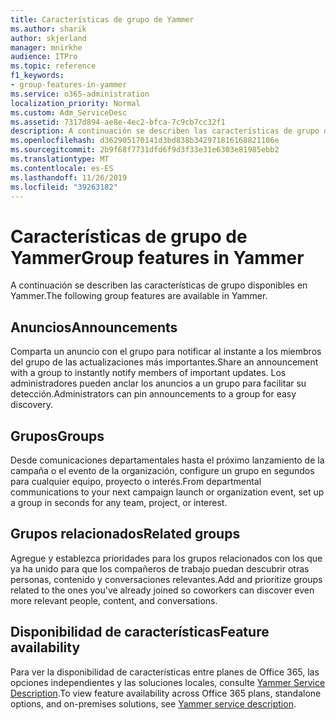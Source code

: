 ```yaml
---
title: Características de grupo de Yammer
ms.author: sharik
author: skjerland
manager: mnirkhe
audience: ITPro
ms.topic: reference
f1_keywords:
- group-features-in-yammer
ms.service: o365-administration
localization_priority: Normal
ms.custom: Adm_ServiceDesc
ms.assetid: 7317d894-ae8e-4ec2-bfca-7c9cb7cc32f1
description: A continuación se describen las características de grupo disponibles en Yammer.
ms.openlocfilehash: d362905170141d3bd838b342971816168821106e
ms.sourcegitcommit: 2b9f68f7731dfd6f9d3f33e31e6303e81985ebb2
ms.translationtype: MT
ms.contentlocale: es-ES
ms.lasthandoff: 11/26/2019
ms.locfileid: "39263182"
---
```

# <a name="group-features-in-yammer"></a><span data-ttu-id="9eb8d-103">Características de grupo de Yammer</span><span class="sxs-lookup"><span data-stu-id="9eb8d-103">Group features in Yammer</span></span>

<span data-ttu-id="9eb8d-104">A continuación se describen las características de grupo disponibles en Yammer.</span><span class="sxs-lookup"><span data-stu-id="9eb8d-104">The following group features are available in Yammer.</span></span>
  
## <a name="announcements"></a><span data-ttu-id="9eb8d-105">Anuncios</span><span class="sxs-lookup"><span data-stu-id="9eb8d-105">Announcements</span></span>

<span data-ttu-id="9eb8d-106">Comparta un anuncio con el grupo para notificar al instante a los miembros del grupo de las actualizaciones más importantes.</span><span class="sxs-lookup"><span data-stu-id="9eb8d-106">Share an announcement with a group to instantly notify members of important updates.</span></span> <span data-ttu-id="9eb8d-107">Los administradores pueden anclar los anuncios a un grupo para facilitar su detección.</span><span class="sxs-lookup"><span data-stu-id="9eb8d-107">Administrators can pin announcements to a group for easy discovery.</span></span>
  
## <a name="groups"></a><span data-ttu-id="9eb8d-108">Grupos</span><span class="sxs-lookup"><span data-stu-id="9eb8d-108">Groups</span></span>

<span data-ttu-id="9eb8d-109">Desde comunicaciones departamentales hasta el próximo lanzamiento de la campaña o el evento de la organización, configure un grupo en segundos para cualquier equipo, proyecto o interés.</span><span class="sxs-lookup"><span data-stu-id="9eb8d-109">From departmental communications to your next campaign launch or organization event, set up a group in seconds for any team, project, or interest.</span></span>
  
## <a name="related-groups"></a><span data-ttu-id="9eb8d-110">Grupos relacionados</span><span class="sxs-lookup"><span data-stu-id="9eb8d-110">Related groups</span></span>

<span data-ttu-id="9eb8d-111">Agregue y establezca prioridades para los grupos relacionados con los que ya ha unido para que los compañeros de trabajo puedan descubrir otras personas, contenido y conversaciones relevantes.</span><span class="sxs-lookup"><span data-stu-id="9eb8d-111">Add and prioritize groups related to the ones you've already joined so coworkers can discover even more relevant people, content, and conversations.</span></span>
  
## <a name="feature-availability"></a><span data-ttu-id="9eb8d-112">Disponibilidad de características</span><span class="sxs-lookup"><span data-stu-id="9eb8d-112">Feature availability</span></span>

<span data-ttu-id="9eb8d-113">Para ver la disponibilidad de características entre planes de Office 365, las opciones independientes y las soluciones locales, consulte [Yammer Service Description](yammer-service-description.md).</span><span class="sxs-lookup"><span data-stu-id="9eb8d-113">To view feature availability across Office 365 plans, standalone options, and on-premises solutions, see [Yammer service description](yammer-service-description.md).</span></span>
  